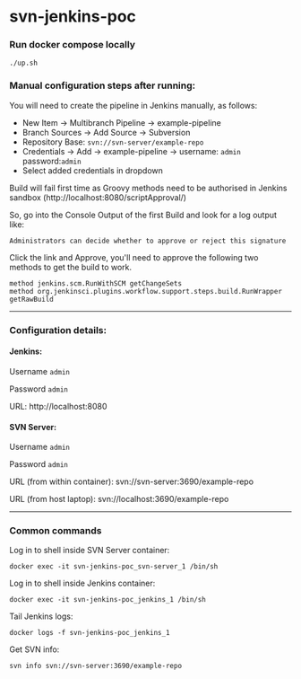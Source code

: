 # svn-jenkins-poc

### Run docker compose locally

```
./up.sh
```
### Manual configuration steps after running:

You will need to create the pipeline in Jenkins manually, as follows:

* New Item -> Multibranch Pipeline -> example-pipeline
* Branch Sources -> Add Source -> Subversion
* Repository Base: ```svn://svn-server/example-repo```
* Credentials -> Add -> example-pipeline -> username: ```admin``` password:```admin```
* Select added credentials in dropdown

Build will fail first time as Groovy methods need to be authorised in Jenkins sandbox (http://localhost:8080/scriptApproval/)

So, go into the Console Output of the first Build and look for a log output like:

```Administrators can decide whether to approve or reject this signature```

Click the link and Approve, you'll need to approve the following two methods to get the build to work.
```
method jenkins.scm.RunWithSCM getChangeSets
method org.jenkinsci.plugins.workflow.support.steps.build.RunWrapper getRawBuild
```

---

### Configuration details:

#### Jenkins:
Username ```admin```

Password ```admin```

URL: http://localhost:8080

#### SVN Server:
Username ```admin```

Password ```admin```

URL (from within container): svn://svn-server:3690/example-repo

URL (from host laptop): svn://localhost:3690/example-repo

---

### Common commands

Log in to shell inside SVN Server container:
```
docker exec -it svn-jenkins-poc_svn-server_1 /bin/sh
```

Log in to shell inside Jenkins container:
```
docker exec -it svn-jenkins-poc_jenkins_1 /bin/sh
```

Tail Jenkins logs:
```
docker logs -f svn-jenkins-poc_jenkins_1
```

Get SVN info:
```
svn info svn://svn-server:3690/example-repo
```